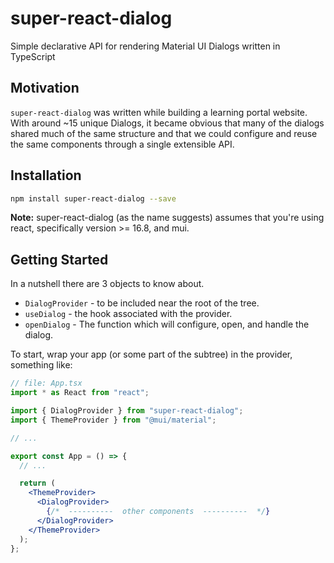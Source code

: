 # super-react-dialog

Simple declarative API for rendering Material UI Dialogs written in TypeScript

## Motivation

`super-react-dialog` was written while building a learning portal website. With around ~15 unique Dialogs, it became obvious that many of the dialogs shared much of the same structure and that we could configure and reuse the same components through a single extensible API.

## Installation

```bash
npm install super-react-dialog --save
```

**Note:** super-react-dialog (as the name suggests) assumes that you're using react, specifically version >= 16.8, and mui.

## Getting Started

In a nutshell there are 3 objects to know about.

- `DialogProvider` - to be included near the root of the tree.
- `useDialog` - the hook associated with the provider.
- `openDialog` - The function which will configure, open, and handle the dialog.

To start, wrap your app (or some part of the subtree) in the provider, something like:

```jsx
// file: App.tsx
import * as React from "react";

import { DialogProvider } from "super-react-dialog";
import { ThemeProvider } from "@mui/material";

// ...

export const App = () => {
  // ...

  return (
    <ThemeProvider>
      <DialogProvider>
        {/*  ----------  other components  ----------  */}
      </DialogProvider>
    </ThemeProvider>
  );
};